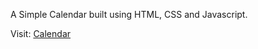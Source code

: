 A Simple Calendar built using HTML, CSS and Javascript.

Visit: [Calendar](https://vishalkrsharma.github.io/calendar/)